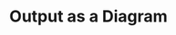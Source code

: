 ---
dateAdded: "2023-04-20"
category: "meta"
title: Output as a Diagram
prompt: |
  Describe how the information would be represented in a visual diagram.
---